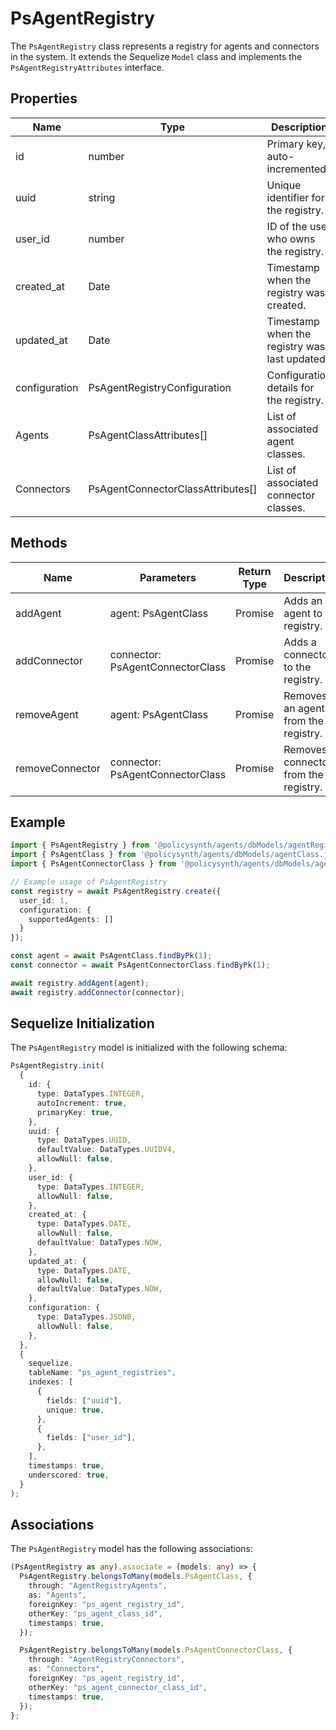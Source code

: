 # PsAgentRegistry

The `PsAgentRegistry` class represents a registry for agents and connectors in the system. It extends the Sequelize `Model` class and implements the `PsAgentRegistryAttributes` interface.

## Properties

| Name          | Type                          | Description                                      |
|---------------|-------------------------------|--------------------------------------------------|
| id            | number                        | Primary key, auto-incremented.                   |
| uuid          | string                        | Unique identifier for the registry.              |
| user_id       | number                        | ID of the user who owns the registry.            |
| created_at    | Date                          | Timestamp when the registry was created.         |
| updated_at    | Date                          | Timestamp when the registry was last updated.    |
| configuration | PsAgentRegistryConfiguration  | Configuration details for the registry.          |
| Agents        | PsAgentClassAttributes[]      | List of associated agent classes.                |
| Connectors    | PsAgentConnectorClassAttributes[] | List of associated connector classes.        |

## Methods

| Name           | Parameters                | Return Type | Description                                      |
|----------------|---------------------------|-------------|--------------------------------------------------|
| addAgent       | agent: PsAgentClass       | Promise<void> | Adds an agent to the registry.                   |
| addConnector   | connector: PsAgentConnectorClass | Promise<void> | Adds a connector to the registry.               |
| removeAgent    | agent: PsAgentClass       | Promise<void> | Removes an agent from the registry.              |
| removeConnector| connector: PsAgentConnectorClass | Promise<void> | Removes a connector from the registry.          |

## Example

```typescript
import { PsAgentRegistry } from '@policysynth/agents/dbModels/agentRegistry.js';
import { PsAgentClass } from '@policysynth/agents/dbModels/agentClass.js';
import { PsAgentConnectorClass } from '@policysynth/agents/dbModels/agentConnectorClass.js';

// Example usage of PsAgentRegistry
const registry = await PsAgentRegistry.create({
  user_id: 1,
  configuration: {
    supportedAgents: []
  }
});

const agent = await PsAgentClass.findByPk(1);
const connector = await PsAgentConnectorClass.findByPk(1);

await registry.addAgent(agent);
await registry.addConnector(connector);
```

## Sequelize Initialization

The `PsAgentRegistry` model is initialized with the following schema:

```typescript
PsAgentRegistry.init(
  {
    id: {
      type: DataTypes.INTEGER,
      autoIncrement: true,
      primaryKey: true,
    },
    uuid: {
      type: DataTypes.UUID,
      defaultValue: DataTypes.UUIDV4,
      allowNull: false,
    },
    user_id: {
      type: DataTypes.INTEGER,
      allowNull: false,
    },
    created_at: {
      type: DataTypes.DATE,
      allowNull: false,
      defaultValue: DataTypes.NOW,
    },
    updated_at: {
      type: DataTypes.DATE,
      allowNull: false,
      defaultValue: DataTypes.NOW,
    },
    configuration: {
      type: DataTypes.JSONB,
      allowNull: false,
    },
  },
  {
    sequelize,
    tableName: "ps_agent_registries",
    indexes: [
      {
        fields: ["uuid"],
        unique: true,
      },
      {
        fields: ["user_id"],
      },
    ],
    timestamps: true,
    underscored: true,
  }
);
```

## Associations

The `PsAgentRegistry` model has the following associations:

```typescript
(PsAgentRegistry as any).associate = (models: any) => {
  PsAgentRegistry.belongsToMany(models.PsAgentClass, {
    through: "AgentRegistryAgents",
    as: "Agents",
    foreignKey: "ps_agent_registry_id",
    otherKey: "ps_agent_class_id",
    timestamps: true,
  });

  PsAgentRegistry.belongsToMany(models.PsAgentConnectorClass, {
    through: "AgentRegistryConnectors",
    as: "Connectors",
    foreignKey: "ps_agent_registry_id",
    otherKey: "ps_agent_connector_class_id",
    timestamps: true,
  });
};
```